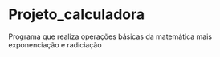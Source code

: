 # Projeto_calculadora
Programa que realiza operações básicas da matemática mais exponenciação e radiciação
